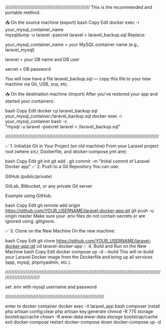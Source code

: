 //////////////////////////////////////////////////////
This is the recommended and portable method.

📤 On the source machine (export)
bash
Copy
Edit
docker exec -i your_mysql_container_name \
  mysqldump -u laravel -psecret laravel > laravel_backup.sql
Replace:

your_mysql_container_name = your MySQL container name (e.g., laravel_mysql)

laravel = your DB name and DB user

secret = DB password

You will now have a file laravel_backup.sql — copy this file to your new machine via Git, USB, scp, etc.

📥 On the destination machine (import)
After you've restored your app and started your containers:

bash
Copy
Edit
docker cp laravel_backup.sql your_mysql_container:/laravel_backup.sql
docker exec -i your_mysql_container bash -c \
  "mysql -u laravel -psecret laravel < /laravel_backup.sql"
  
  
//////////////////////////////////////////////////////////////////////////////////////////////////  
  
✅ 1. Initialize Git in Your Project (on old machine)
From your Laravel project root (where src/, Dockerfile, and docker-compose.yml are):

bash
Copy
Edit
git init
git add .
git commit -m "Initial commit of Laravel Docker app"
✅ 2. Push to a Git Repository
You can use:

GitHub (public/private)

GitLab, Bitbucket, or any private Git server

Example using GitHub:

bash
Copy
Edit
git remote add origin https://github.com/YOUR_USERNAME/laravel-docker-app.git
git push -u origin master
Make sure your .env files do not contain secrets or are ignored using .gitignore.

✅ 3. Clone on the New Machine
On the new machine:

bash
Copy
Edit
git clone https://github.com/YOUR_USERNAME/laravel-docker-app.git
cd laravel-docker-app
✅ 4. Build and Run on the New Machine
bash
Copy
Edit
docker compose up -d --build
This will re-build your Laravel Docker image from the Dockerfile and bring up all services (app, mysql, phpmyadmin, etc.).

/////////////////////////////////////////////////////////////////////////////////////////////////////////////////////////

set .env with mysql username and password

///////////////////////////////////////////////////////////////

enter to docker container
docker exec -it laravel_app bash
composer install
php artisan config:clear
php artisan key:generate
chmod -R 775 storage bootstrap/cache
chown -R www-data:www-data storage bootstrap/cache
exit
docker-compose restart
docker-compose down
docker-compose up -d